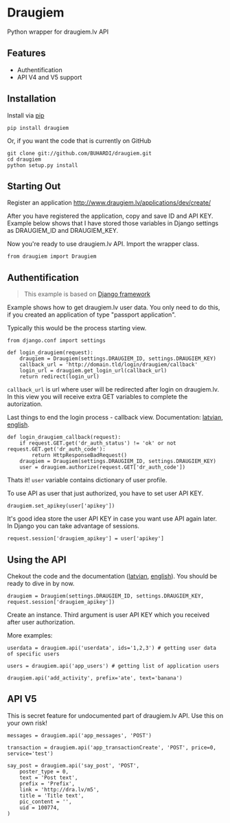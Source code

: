 Draugiem
========

Python wrapper for draugiem.lv API

Features
--------

* Authentification
* API V4 and V5 support

Installation
------------

Install via [pip](http://www.pip-installer.org/)

	pip install draugiem

Or, if you want the code that is currently on GitHub

	git clone git://github.com/BUHARDI/draugiem.git
	cd draugiem
	python setup.py install

Starting Out
------------

Register an application http://www.draugiem.lv/applications/dev/create/

After you have registered the application, copy and save ID and API KEY. Example below shows that I have stored those variables in Django settings as DRAUGIEM_ID and DRAUGIEM_KEY.

Now you're ready to use draugiem.lv API. Import the wrapper class.

	from draugiem import Draugiem

Authentification
----------------

> This example is based on [Django framework](https://www.djangoproject.com/)

Example shows how to get draugiem.lv user data. You only need to do this, if you created an application of type "passport application".

Typically this would be the process starting view.

	from django.conf import settings

	def login_draugiem(request):
		draugiem = Draugiem(settings.DRAUGIEM_ID, settings.DRAUGIEM_KEY)
		callback_url = 'http://domain.tld/login/draugiem/callback'
		login_url = draugiem.get_login_url(callback_url)
		return redirect(login_url)

`callback_url` is url where user will be redirected after login on draugiem.lv. In this view you will receive extra GET variables to complete the autorization.

Last things to end the login process - callback view. Documentation: [latvian](http://www.draugiem.lv/applications/dev/docs/passport/#lietotaja-autorizacija-un-profila-informacijas-iegusana-pieprasijums-authorize), [english](http://www.draugiem.lv/applications/dev/docs/passport_en/#user-authentication-process-request-authorize).

	def login_draugiem_callback(request):
		if request.GET.get('dr_auth_status') != 'ok' or not request.GET.get('dr_auth_code'):
		    return HttpResponseBadRequest()
		draugiem = Draugiem(settings.DRAUGIEM_ID, settings.DRAUGIEM_KEY)
		user = draugiem.authorize(request.GET['dr_auth_code'])

Thats it! `user` variable contains dictionary of user profile.

To use API as user that just authorized, you have to set user API KEY.

	draugiem.set_apikey(user['apikey'])

It's good idea store the user API KEY in case you want use API again later. In Django you can take advantage of sessions.

	request.session['draugiem_apikey'] = user['apikey']

Using the API
-------------

Chekout the code and the documentation ([latvian](http://www.draugiem.lv/applications/dev/docs/passport/#pieejamie-api-pieprasijumi), [english](http://www.draugiem.lv/applications/dev/docs/passport_en/#available-api-requests)). You should be ready to dive in by now.

	draugiem = Draugiem(settings.DRAUGIEM_ID, settings.DRAUGIEM_KEY, request.session['draugiem_apikey'])

Create an instance. Third argument is user API KEY which you received after user authorization.

More examples:

	userdata = draugiem.api('userdata', ids='1,2,3') # getting user data of specific users

	users = draugiem.api('app_users') # getting list of application users

	draugiem.api('add_activity', prefix='ate', text='banana')

API V5
------

This is secret feature for undocumented part of draugiem.lv API. Use this on your own risk!

	messages = draugiem.api('app_messages', 'POST')

	transaction = draugiem.api('app_transactionCreate', 'POST', price=0, service='test')

	say_post = draugiem.api('say_post', 'POST',
	    poster_type = 0,
	    text = 'Post text',
	    prefix = 'Prefix',
	    link = 'http://dra.lv/m5',
	    title = 'Title text',
	    pic_content = '',
	    uid = 100774,
	)